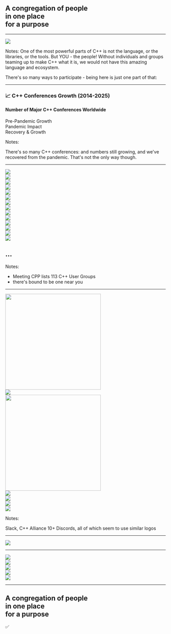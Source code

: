 <h2 class=r-fit-text>A congregation of people<br>in one place<br>for a purpose</h2>

<!-- .element: class="r-fit-text" -->

---

<img src="images/audience.jpg" class="r-stretch blur-edges">

Notes:
One of the most powerful parts of C++ is not the language, or the libraries, or the tools. But YOU - the people! Without individuals and groups teaming up to make C++ what it is, we would not have this amazing language and ecosystem.

There's so many ways to participate - being here is just one part of that:

---

### 📈 C++ Conferences Growth (2014-2025)

#### Number of Major C++ Conferences Worldwide

<div class="chart-container">
    <canvas id="conferenceChart"></canvas>
</div>

<div class="legend">
    <div class="legend-item">
        <div class="legend-color" style="background: #667eea;"></div>
        <span>Pre-Pandemic Growth</span>
    </div>
    <div class="legend-item">
        <div class="legend-color" style="background: #ff6b6b;"></div>
        <span>Pandemic Impact</span>
    </div>
    <div class="legend-item">
        <div class="legend-color" style="background: #4ecdc4;"></div>
        <span>Recovery & Growth</span>
    </div>
</div>

Notes:

There's so many C++ conferences: and numbers still growing, and we've recovered from the pandemic. That's not the only way though.

---

<div class="meets">
<div class="meet"><img src="images/meetup.png"></div>
<div class="meet"><img src="images/meet_berlin.avif"></div>
<div class="meet"><img src="images/meet_madrid.avif"></div>
<div class="meet"><img src="images/meet_chicago.avif"></div>
<div class="meet"><img src="images/meet_auckland.avif"></div>
<div class="meet"><img src="images/meet_london.avif"></div>
<div class="meet"><img src="images/meet_wro.avif"></div>
<div class="meet"><img src="images/meet_oslo.avif"></div>
<div class="meet"><img src="images/meet_karlsruhe.avif"></div>
<div class="meet"><img src="images/meet_belgium.png"></div>
<div class="meet"><img src="images/meet_austin.avif"></div>
<div class="meet"><img src="images/meet_romania.png"></div>
<div class="meet"><img src="images/meet_montreal.avif"></div>
<div class="meet"><img src="images/meet_portland.avif"></div>
<div class="meet"><h2>...</h2></div>
</div>

Notes:

- Meeting CPP lists 113 C++ User Groups
- there's bound to be one near you

---

<img src="images/slack.png" class="blur-edges" width="300px">

<div class="meets">
<div class="meet"></div>
<div class="meet"><img src="images/cpp_alliance_logo.svg"></div>
</div>

<img src="images/discord.png" width="300px">

<div class="meets">
<div class="meet"><img src="images/ISO_C++_Logo.svg.png"></div>
<div class="meet"><img src="images/together_cpp.jpg"></div>
<div class="meet"><img src="images/better_cpp.jpg"></div>
<div class="meet"><img src="images/cpp_central.jpg"></div>
</div>

Notes:

Slack, C++ Alliance
10+ Discords, all of which seem to use similar logos

---

<img src="images/cppreference.png" class="r-stretch blur-edges">

---

<div class="libs">
<div class="lib"><img src="images/cppsh.png"></div>
<div class="lib"><img src="images/wandbox.png"></div>
<div class="lib"><img src="images/online_gdb.png"></div>
<div class="lib"><img src="images/programwiz.png"></div>
<div class="lib"><img src="images/onecompiler.png"></div>
</div>

---

<h2>A congregation of people<br>in one place<br>for a purpose</h2>

<p class="checkmark fragment">✅</p>
